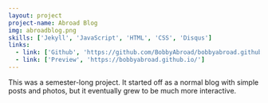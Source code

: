 ```yaml
---
layout: project
project-name: Abroad Blog
img: abroadblog.png
skills: ['Jekyll', 'JavaScript', 'HTML', 'CSS', 'Disqus']
links:
  - link: ['Github', 'https://github.com/BobbyAbroad/bobbyabroad.github.io']
  - link: ['Preview', 'https://bobbyabroad.github.io/']
---
```


This was a semester-long project. It started off as a normal blog with simple posts and photos, but it eventually grew to be much more interactive.

